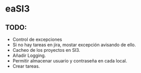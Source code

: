 # eaSI3

## TODO:
* Control de excepciones 
* Si no hay tareas en jira, mostar excepción avisando de ello.
* Cacheo de los proyectos en SI3.
* Añadir Logging.
* Permitir almacenar usuario y contraseña en cada local.
* Crear tareas.
